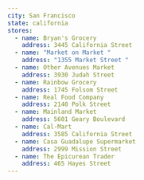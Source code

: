 ```yaml
---
city: San Francisco
state: california
stores:
  - name: Bryan's Grocery
    address: 3445 California Street
  - name: "Market on Market "
    address: "1355 Market Street "
  - name: Other Avenues Market
    address: 3930 Judah Street
  - name: Rainbow Grocery
    address: 1745 Folsom Street
  - name: Real Food Company
    address: 2140 Polk Street
  - name: Mainland Market
    address: 5601 Geary Boulevard
  - name: Cal-Mart
    address: 3585 California Street
  - name: Casa Guadalupe Supermarket
    address: 2999 Mission Street
  - name: The Epicurean Trader
    address: 465 Hayes Street
---
```

